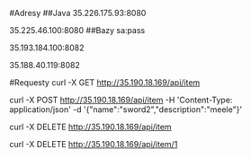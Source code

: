 #Adresy
##Java
35.226.175.93:8080

35.225.46.100:8080
##Bazy
sa:pass 

35.193.184.100:8082 

35.188.40.119:8082 

#Requesty
curl -X GET http://35.190.18.169/api/item

curl -X POST http://35.190.18.169/api/item -H 'Content-Type: application/json' -d '{"name":"sword2","description":"meele"}'

curl -X DELETE http://35.190.18.169/api/item 

curl -X DELETE http://35.190.18.169/api/item/1


